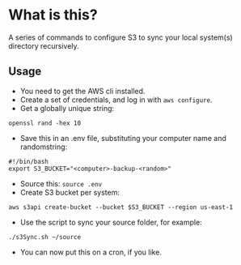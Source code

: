 # What is this?

A series of commands to configure S3 to sync your local system(s) directory recursively.

## Usage
* You need to get the AWS cli installed.
* Create a set of credentials, and log in with `aws configure`.
* Get a globally unique string:
```
openssl rand -hex 10
```
* Save this in an .env file, substituting your computer name and randomstring:
```
#!/bin/bash
export S3_BUCKET="<computer>-backup-<random>"
```
* Source this: `source .env`
* Create S3 bucket per system:
```
aws s3api create-bucket --bucket $S3_BUCKET --region us-east-1
```
* Use the script to sync your source folder, for example:
```
./s3Sync.sh ~/source
```
* You can now put this on a cron, if you like.